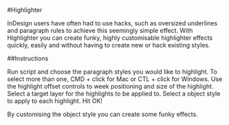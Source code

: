 #Highlighter

InDesign users have often had to use hacks, such as oversized underlines and paragraph rules to achieve this seemingly simple effect. With Highlighter you can create funky, highly customisable highlighter effects quickly, easily and without
having to create new or hack existing styles.

##Instructions

Run script and choose the paragraph styles you would like to highlight. To select more than one, CMD + click for Mac or CTL + click for Windows.
Use the highlight offset controls to week positioning and size of the highlight.
Select a target layer for the highlights to be applied to.
Select a object style to apply to each highlight.
Hit OK! 

By customising the object style you can create some funky effects.
